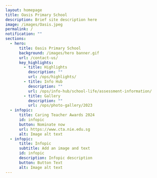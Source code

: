 ```yaml
---
layout: homepage
title: Oasis Primary School
description: Brief site description here
image: /images/Oasis.jpeg
permalink: /
notification: ""
sections:
  - hero:
      title: Oasis Primary School
      background: /images/hero banner.gif
      url: /contact-us/
      key_highlights:
        - title: Highlights
          description: ""
          url: /ops/highlights/
        - title: Info Hub
          description: ""
          url: /ops/info-hub/school-life/assessment-information/
        - title: Gallery
          description: ""
          url: /ops/photo-gallery/2023
  - infopic:
      title: Caring Teacher Awards 2024
      id: infopic
      button: Nominate now
      url: https://www.cta.nie.edu.sg
      alt: Image alt text
  - infopic:
      title: Infopic
      subtitle: Add an image and text
      id: infopic
      description: Infopic description
      button: Button Text
      alt: Image alt text
---
```


